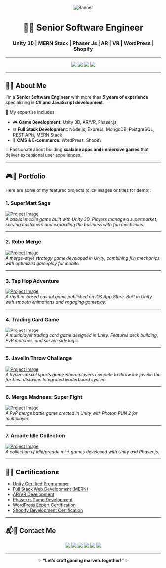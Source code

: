 <!-- BANNER IMAGE -->
<p align="center">
  <img src="YOUR_BANNER_IMAGE_URL" alt="Banner" />
</p>

<h1 align="center">👨‍💻 Senior Software Engineer</h1>
<h3 align="center">Unity 3D | MERN Stack | Phaser Js | AR | VR | WordPress | Shopify</h3>

---

<!-- COOL MENU BAR -->
<p align="center">
  <a href="#-about-me"><img src="https://img.shields.io/badge/About%20Me-000000?style=for-the-badge&logo=github&logoColor=blue"></a>
  <a href="#-portfolio"><img src="https://img.shields.io/badge/Portfolio-000000?style=for-the-badge&logo=unity&logoColor=0A66C2"></a>
  <a href="#-certifications"><img src="https://img.shields.io/badge/Certifications-000000?style=for-the-badge&logo=google-scholar&logoColor=blue"></a>
  <a href="#-contact-me"><img src="https://img.shields.io/badge/Contact-000000?style=for-the-badge&logo=gmail&logoColor=blue"></a>
</p>

---

## 🖤💙 About Me  
I’m a **Senior Software Engineer** with more than **5 years of experience** specializing in **C# and JavaScript development**.  

💙 My expertise includes:  
- 🎮 **Game Development**: Unity 3D, AR/VR, Phaser.js  
- 🌐 **Full Stack Development**: Node.js, Express, MongoDB, PostgreSQL, REST APIs, MERN Stack  
- 🛒 **CMS & E-commerce**: WordPress, Shopify  

💡 Passionate about building **scalable apps and immersive games** that deliver exceptional user experiences.  

---

## 🎮💙 Portfolio  

Here are some of my featured projects (click images or titles for demo):  

### 1. **SuperMart Saga**  
[![Project Image](IMAGE_LINK)](DRIVE_LINK)  
_A casual mobile game built with Unity 3D. Players manage a supermarket, serving customers and expanding the business with fun mechanics._  

---

### 2. **Robo Merge**  
[![Project Image](IMAGE_LINK)](DRIVE_LINK)  
_A merge-style strategy game developed in Unity, combining fun mechanics with optimized gameplay for mobile._  

---

### 3. **Tap Hop Adventure**  
[![Project Image](IMAGE_LINK)](DRIVE_LINK)  
_A rhythm-based casual game published on iOS App Store. Built in Unity with smooth animations and engaging gameplay._  

---

### 4. **Trading Card Game**  
[![Project Image](IMAGE_LINK)](DRIVE_LINK)  
_A multiplayer trading card game designed in Unity. Features deck building, PvP matches, and server-side logic._  

---

### 5. **Javelin Throw Challenge**  
[![Project Image](IMAGE_LINK)](DRIVE_LINK)  
_A hyper-casual sports game where players compete to throw the javelin the farthest distance. Integrated leaderboard system._  

---

### 6. **Merge Madness: Super Fight**  
[![Project Image](IMAGE_LINK)](DRIVE_LINK)  
_A PvP merge battle game created in Unity with Photon PUN 2 for multiplayer._  

---

### 7. **Arcade Idle Collection**  
[![Project Image](IMAGE_LINK)](DRIVE_LINK)  
_A collection of idle/arcade mini-games developed with Unity and Phaser.js._  

---

## 📜💙 Certifications  

- [Unity Certified Programmer](DRIVE_LINK)  
- [Full Stack Web Development (MERN)](DRIVE_LINK)  
- [AR/VR Development](DRIVE_LINK)  
- [Phaser.js Game Development](DRIVE_LINK)  
- [WordPress Expert Certification](DRIVE_LINK)  
- [Shopify Development Certification](DRIVE_LINK)  

---

## 📬💙 Contact Me  

<p align="center">
  <a href="YOUR_WEBSITE_LINK"><img src="https://img.shields.io/badge/🌐%20Website-000000?style=for-the-badge&logo=google-chrome&logoColor=blue"></a>
  <a href="YOUR_LINKEDIN_LINK"><img src="https://img.shields.io/badge/LinkedIn-000000?style=for-the-badge&logo=linkedin&logoColor=0A66C2"></a>
  <a href="tel:+92XXXXXXXXX"><img src="https://img.shields.io/badge/📱%20Phone-000000?style=for-the-badge&logo=phone&logoColor=blue"></a>
  <a href="https://wa.me/92XXXXXXXXX"><img src="https://img.shields.io/badge/WhatsApp-000000?style=for-the-badge&logo=whatsapp&logoColor=25D366"></a>
  <a href="mailto:YOUR_EMAIL"><img src="https://img.shields.io/badge/✉️%20Email-000000?style=for-the-badge&logo=gmail&logoColor=EA4335"></a>
  <a href="YOUR_CALENDLY_LINK"><img src="https://img.shields.io/badge/Calendly-000000?style=for-the-badge&logo=google-calendar&logoColor=4285F4"></a>
</p>

---

<p align="center">✨ <b>“Let’s craft gaming marvels together!”</b> ✨</p>
